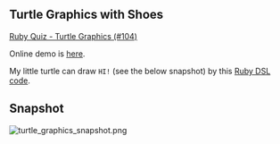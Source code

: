 Turtle Graphics with Shoes
--------------------------

[Ruby Quiz - Turtle Graphics (#104)](http://www.rubyquiz.com/quiz104.html)

Online demo is [here](http://www.rin-shun.com/rubylearning/shoes/turtle_graphics_with_shoes.swf.html).

My little turtle can draw `HI!` (see the below snapshot) by this [Ruby DSL code](http://github.com/ashbb/ruby_metaprogramming_study_note/tree/master/src/turtle_graphics_hi.dsl).


Snapshot
--------
![turtle_graphics_snapshot.png](http://github.com/ashbb/ruby_metaprogramming_study_note/raw/master/turtle_graphics_snapshot.png)
